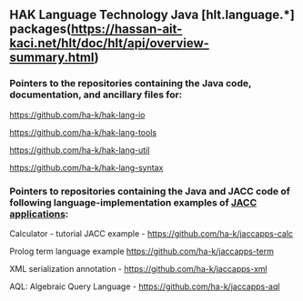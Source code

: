 ## HAK Language Technology Java [hlt.language.*] packages(https://hassan-ait-kaci.net/hlt/doc/hlt/api/overview-summary.html)

### Pointers to the repositories containing the Java code, documentation, and ancillary files for:

 https://github.com/ha-k/hak-lang-io
 
 https://github.com/ha-k/hak-lang-tools
 
 https://github.com/ha-k/hak-lang-util
 
 https://github.com/ha-k/hak-lang-syntax  

### Pointers to repositories containing the Java and JACC code of following language-implementation examples of [JACC applications](https://github.com/ha-k/jacc-apps):

  Calculator - tutorial JACC example - https://github.com/ha-k/jaccapps-calc

  Prolog term language example https://github.com/ha-k/jaccapps-term

  XML serialization annotation - https://github.com/ha-k/jaccapps-xml

  AQL: Algebraic Query Language - https://github.com/ha-k/jaccapps-aql
